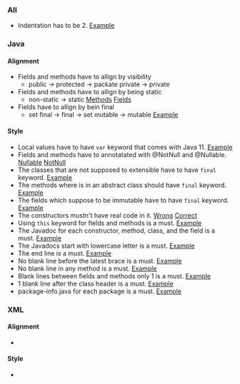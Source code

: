 ### All
- Indentation has to be 2. [Example](https://prnt.sc/ux5t5u)
### Java
#### Alignment
- Fields and methods have to allign by visibility
  - public -> protected -> packate private -> private
- Fields and methods have to allign by being static
  - non-static -> static [Methods](https://prnt.sc/vr8qo0) [Fields](https://prnt.sc/vr8r5a)
- Fields have to allign by bein final
  - set final -> final -> set mutable -> mutable [Example](https://prnt.sc/vr8vvt)
#### Style
- Local values have to have `var` keyword that comes with Java 11. [Example](https://prnt.sc/ux5xbp)
- Fields and methods have to annotatated with @NotNull and @Nullable. [Nullable](https://prnt.sc/ux5wjy) [NotNull](https://prnt.sc/ux5wos)
- The classes that are not supposed to extensible have to have `final` keyword. [Example](https://prnt.sc/ux5wca)
- The methods where is in an abstract class should have `final` keyword. [Example](https://prnt.sc/ux5w4z)
- The fields which suppose to be immutable have to have `final` keyword. [Example](https://prnt.sc/ux5vs5)
- The constructors mustn't have real code in it. [Wrong](https://prnt.sc/ux5v1o) [Correct](https://prnt.sc/ux5veo)
- Using `this` keyword for fields and methods is a must. [Example](https://prnt.sc/ux5uhg)
- The Javadoc for each constructor, method, class, and the field is a must. [Example](https://prnt.sc/ux5u87)
- The Javadocs start with lowercase letter is a must. [Example](https://prnt.sc/ux8b84)
- The end line is a must. [Example](https://prnt.sc/ux5ts1)
- No blank line before the latest brace is a must. [Example](https://prnt.sc/ux5svn)
- No blank line in any method is a must. [Example](https://prnt.sc/ux5y6v)
- Blank lines between fields and methods only 1 is a must. [Example](https://prnt.sc/ux5zk4)
- 1 blank line after the class header is a must. [Example](https://prnt.sc/ux5zy8)
- package-info.java for each package is a must. [Example](https://prnt.sc/ux6u2k)
### XML
#### Alignment
-
#### Style
-
